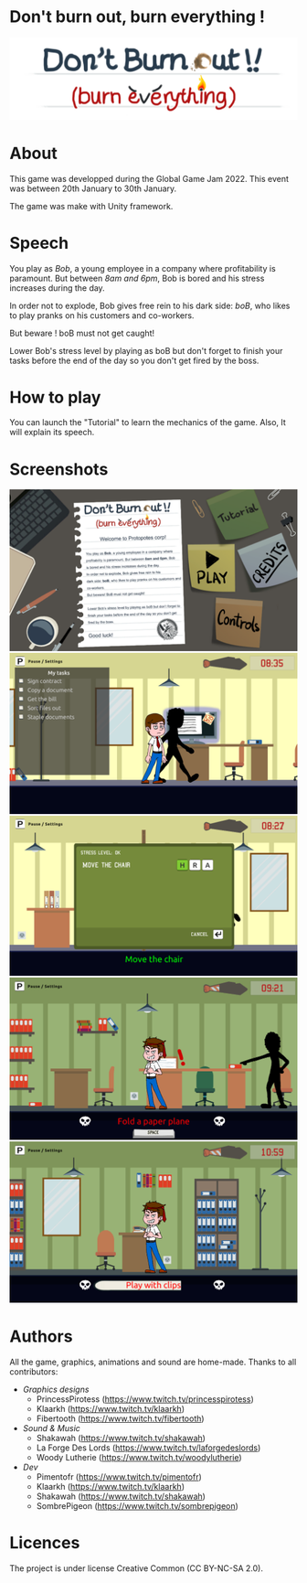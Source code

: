 Don't burn out, burn everything !
=================================

![Logo](Assets/Sprites/background/titrev2.png)


# About

This game was developped during the Global Game Jam 2022.
This event was between 20th January to 30th January.

The game was make with Unity framework.

# Speech

You play as *Bob*, a young employee in a company where profitability is paramount. But between *8am and 6pm*, Bob is bored and his stress increases during the day.

In order not to explode, Bob gives free rein to his dark side: *boB*, who likes to play pranks on his customers and co-workers.

But beware ! boB must not get caught!

Lower Bob's stress level by playing as boB but don't forget to finish your tasks before the end of the day so you don't get fired by the boss.

# How to play

You can launch the "Tutorial" to learn the mechanics of the game.
Also, It will explain its speech.

# Screenshots

![Screen Start Menu](Screenshots/screen5.PNG)
![Screen Task](Screenshots/screen1.PNG)
![Screen QTE](Screenshots/screen2.PNG)
![Screen Trick mode](Screenshots/screen3.PNG)
![Screen Tricking](Screenshots/screen4.PNG)

# Authors

All the game, graphics, animations and sound are home-made.
Thanks to all contributors:

* *Graphics designs*
    * PrincessPirotess (https://www.twitch.tv/princesspirotess)
    * Klaarkh (https://www.twitch.tv/klaarkh)
    * Fibertooth (https://www.twitch.tv/fibertooth)
* *Sound & Music*
    * Shakawah (https://www.twitch.tv/shakawah)
    * La Forge Des Lords (https://www.twitch.tv/laforgedeslords)
    * Woody Lutherie (https://www.twitch.tv/woodylutherie)
* *Dev*
    * Pimentofr (https://www.twitch.tv/pimentofr)
    * Klaarkh (https://www.twitch.tv/klaarkh)
    * Shakawah (https://www.twitch.tv/shakawah)
    * SombrePigeon (https://www.twitch.tv/sombrepigeon)


# Licences

The project is under license Creative Common (CC BY-NC-SA 2.0).
